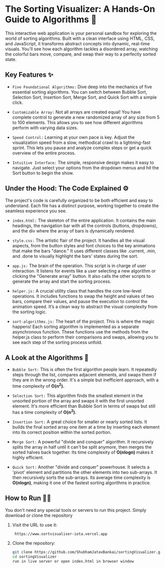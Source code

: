 # The Sorting Visualizer: A Hands-On Guide to Algorithms 🚀

This interactive web application is your personal sandbox for exploring the world of sorting algorithms. Built with a clean interface using HTML, CSS, and JavaScript, it transforms abstract concepts into dynamic, real-time visuals. You'll see how each algorithm tackles a disordered array, watching the colorful bars move, compare, and swap their way to a perfectly sorted state.

## Key Features ✨
- `Five Foundational Algorithms:` Dive deep into the mechanics of five essential sorting algorithms. You can switch between Bubble Sort, Selection Sort, Insertion Sort, Merge Sort, and Quick Sort with a simple click.

- `Customizable Array:` Not all arrays are created equal! You have complete control to generate a new randomized array of any size from 5 to 100 elements. This allows you to see how different algorithms perform with varying data sizes.

- `Speed Control:` Learning at your own pace is key. Adjust the visualization speed from a slow, methodical crawl to a lightning-fast sprint. This lets you pause and analyze complex steps or get a quick overview of the entire process.

- `Intuitive Interface:` The simple, responsive design makes it easy to navigate. Just select your options from the dropdown menus and hit the Sort button to begin the show.

## Under the Hood: The Code Explained ⚙️
The project's code is carefully organized to be both efficient and easy to understand. Each file has a distinct purpose, working together to create the seamless experience you see.

- `index.html:` The skeleton of the entire application. It contains the main headings, the navigation bar with all the controls (buttons, dropdowns), and the div where the array of bars is dynamically rendered.

- `style.css:` The artistic flair of the project. It handles all the visual aspects, from the button styles and font choices to the key animations that make the bars "dance." It uses different classes like .current, .min, and .done to visually highlight the bars' states during the sort.

- `app.js:` The brain of the operation. This script is in charge of user interaction. It listens for events like a user selecting a new algorithm or clicking the "Generate array" button. It also calls the other scripts to generate the array and start the sorting process.

- `helper.js:` A crucial utility class that handles the core low-level operations. It includes functions to swap the height and values of two bars, compare their values, and pause the execution to control the animation speed. It’s a clean way to abstract the visual complexity from the sorting logic.

- `sort-algorithms.js:` The heart of the project. This is where the magic happens! Each sorting algorithm is implemented as a separate asynchronous function. These functions use the methods from the helper.js class to perform their comparisons and swaps, allowing you to see each step of the sorting process unfold.

## A Look at the Algorithms 🧠
- `Bubble Sort:` This is often the first algorithm people learn. It repeatedly steps through the list, compares adjacent elements, and swaps them if they are in the wrong order. It's a simple but inefficient approach, with a time complexity of <b>O(n<sup>2</sup>).</b>

- `Selection Sort:` This algorithm finds the smallest element in the unsorted portion of the array and swaps it with the first unsorted element. It's more efficient than Bubble Sort in terms of swaps but still has a time complexity of <b>O(n<sup>2</sup>).</b>

- `Insertion Sort:` A great choice for smaller or nearly sorted lists. It builds the final sorted array one item at a time by inserting each element into its correct position within the sorted portion.

- `Merge Sort:` A powerful "divide and conquer" algorithm. It recursively splits the array in half until it can't be split anymore, then merges the sorted halves back together. Its time complexity of <b>O(nlogn)</b> makes it highly efficient.

- `Quick Sort:` Another "divide and conquer" powerhouse. It selects a 'pivot' element and partitions the other elements into two sub-arrays. It then recursively sorts the sub-arrays. Its average time complexity is <b>O(nlogn)</b>, making it one of the fastest sorting algorithms in practice.

## How to Run 🏃‍♂️
You don't need any special tools or servers to run this project. 
Simply download or clone the repository 
1. Visit the URL to use it:
   ```bash
    https://www.sortvisualiser-iota.vercel.app
   ```
2. Clone the repository:
   ```bash
   git clone https://github.com/ShubhamJatavBankai/sortingVisualizer.git
   cd sortingVisualizer
   run in live server or open index.html in browser window
   ```